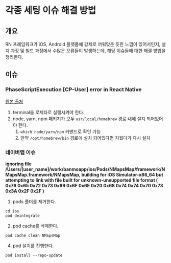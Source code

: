 # 각종 세팅 이슈 해결 방법
## 개요
RN 프레임워크가 iOS, Android 플랫폼에 강제로 끼워맞춘 듯한 느낌이 있어서인지, 설치 과정 및 빌드 과정에서 수많은 오류들이 발생하는데, 해당 이슈들에 대한 해결 방법을 정리한다.
## 이슈
### PhaseScriptExecution [CP-User] error in React Native
[원본 출처](https://stackoverflow.com/questions/66742033/phasescriptexecution-cp-user-error-in-react-native)

1. terminal을 로제타로 실행시켜야 한다.
2. node, yarn, npm 패키지가 모두 ```usr/local/homebrew``` 경로 내에 설치 되어있어야 한다.
   1. ```which node/yarn/npm``` 커맨드로 확인 가능
   2. 만약 ```/opt/homebrew/bin``` 경로에 설치 되어있다면 지웠다가 다시 설치
### 네이버맵 이슈
**ignoring file /Users/[user_name]/work/banmoapp/ios/Pods/NMapsMap/framework/NMapsMap.framework/NMapsMap, building for iOS Simulator-x86_64 but attempting to link with file built for unknown-unsupported file format ( 0x76 0x65 0x72 0x73 0x69 0x6F 0x6E 0x20 0x68 0x74 0x74 0x70 0x73 0x3A 0x2F 0x2F )**
1. pods 폴더를 제거한다.
```
cd ios
pod deintegrate
```
2. pod cache를 삭제한다.
```
pod cache clean NMapsMap
```
4. pod 설치를 진행한다.
```
pod install --repo-update
```
